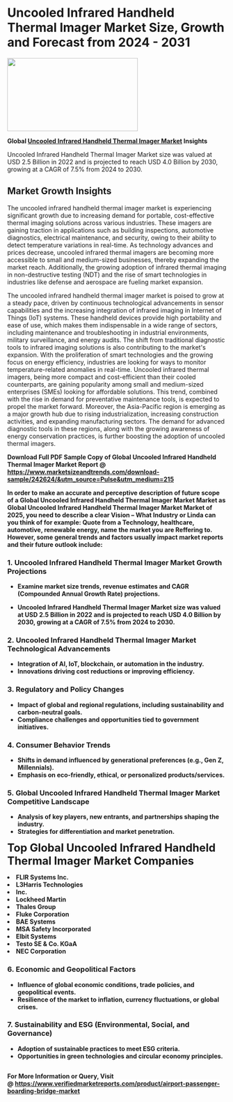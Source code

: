 <H1>Uncooled Infrared Handheld Thermal Imager Market Size, Growth and Forecast from 2024 - 2031</H1><img class="aligncenter size-medium wp-image-584254" src="https://thirdeyenews.in/wp-content/uploads/2024/09/Global-Market-Research-300x168.jpeg" alt="" width="300" height="168" /><p><strong>Global&nbsp;<a href="https://www.marketsizeandtrends.com/download-sample/242624/&amp;utm_source=Pulse&amp;utm_medium=215">Uncooled Infrared Handheld Thermal Imager Market</a> Insights</strong></p><p>Uncooled Infrared Handheld Thermal Imager Market size was valued at USD 2.5 Billion in 2022 and is projected to reach USD 4.0 Billion by 2030, growing at a CAGR of 7.5% from 2024 to 2030.</p><p><h2>Market Growth Insights</h2> The uncooled infrared handheld thermal imager market is experiencing significant growth due to increasing demand for portable, cost-effective thermal imaging solutions across various industries. These imagers are gaining traction in applications such as building inspections, automotive diagnostics, electrical maintenance, and security, owing to their ability to detect temperature variations in real-time. As technology advances and prices decrease, uncooled infrared thermal imagers are becoming more accessible to small and medium-sized businesses, thereby expanding the market reach. Additionally, the growing adoption of infrared thermal imaging in non-destructive testing (NDT) and the rise of smart technologies in industries like defense and aerospace are fueling market expansion. <p><strong></strong></p> <p>The uncooled infrared handheld thermal imager market is poised to grow at a steady pace, driven by continuous technological advancements in sensor capabilities and the increasing integration of infrared imaging in Internet of Things (IoT) systems. These handheld devices provide high portability and ease of use, which makes them indispensable in a wide range of sectors, including maintenance and troubleshooting in industrial environments, military surveillance, and energy audits. The shift from traditional diagnostic tools to infrared imaging solutions is also contributing to the market's expansion. With the proliferation of smart technologies and the growing focus on energy efficiency, industries are looking for ways to monitor temperature-related anomalies in real-time. Uncooled infrared thermal imagers, being more compact and cost-efficient than their cooled counterparts, are gaining popularity among small and medium-sized enterprises (SMEs) looking for affordable solutions. This trend, combined with the rise in demand for preventative maintenance tools, is expected to propel the market forward. Moreover, the Asia-Pacific region is emerging as a major growth hub due to rising industrialization, increasing construction activities, and expanding manufacturing sectors. The demand for advanced diagnostic tools in these regions, along with the growing awareness of energy conservation practices, is further boosting the adoption of uncooled thermal imagers. <p><strong></p><p><span class=""><strong>Download Full PDF Sample Copy of Global Uncooled Infrared Handheld Thermal Imager Market Report</strong> @ <a href="https://www.marketsizeandtrends.com/download-sample/242624/&amp;utm_source=Pulse&amp;utm_medium=215" target="_blank">https://www.marketsizeandtrends.com/download-sample/242624/&amp;utm_source=Pulse&amp;utm_medium=215</a></span></p><p>In order to make an accurate and perceptive description of future scope of a Global&nbsp;Uncooled Infrared Handheld Thermal Imager Market Market as Global&nbsp;Uncooled Infrared Handheld Thermal Imager Market Market of 2025, you need to describe a clear Vision &ndash; What Industry or Linda can you think of for example: Quote from a Technology, healthcare, automotive, renewable energy, name the market you are Reffering to. However, some general trends and factors usually impact market reports and their future outlook include:</p><h3>1.&nbsp;<strong>Uncooled Infrared Handheld Thermal Imager Market Growth Projections</strong></h3><ul><li>Examine market size trends, revenue estimates and CAGR (Compounded Annual Growth Rate) projections.</li><li><p>Uncooled Infrared Handheld Thermal Imager Market size was valued at USD 2.5 Billion in 2022 and is projected to reach USD 4.0 Billion by 2030, growing at a CAGR of 7.5% from 2024 to 2030.</p></li></ul><h3>2.&nbsp;<strong>Uncooled Infrared Handheld Thermal Imager Market Technological Advancements</strong></h3><ul><li>Integration of AI, IoT, blockchain, or automation in the industry.</li><li>Innovations driving cost reductions or improving efficiency.</li></ul><h3>3.&nbsp;<strong>Regulatory and Policy Changes</strong></h3><ul><li>Impact of global and regional regulations, including sustainability and carbon-neutral goals.</li><li>Compliance challenges and opportunities tied to government initiatives.</li></ul><h3>4.&nbsp;<strong>Consumer Behavior Trends</strong></h3><ul><li>Shifts in demand influenced by generational preferences (e.g., Gen Z, Millennials).</li><li>Emphasis on eco-friendly, ethical, or personalized products/services.</li></ul><h3>5.&nbsp;<strong>Global Uncooled Infrared Handheld Thermal Imager Market Competitive Landscape</strong></h3><ul><li>Analysis of key players, new entrants, and partnerships shaping the industry.</li><li>Strategies for differentiation and market penetration.</li></ul><p data-pm-slice="1 1 []"><span style="color: inherit; font-family: inherit; font-size: 25px;">Top Global Uncooled Infrared Handheld Thermal Imager Market Companies</span></p><div class="" data-test-id=""><p><li>FLIR Systems Inc.</li><li> L3Harris Technologies</li><li> Inc.</li><li> Lockheed Martin</li><li> Thales Group</li><li> Fluke Corporation</li><li> BAE Systems</li><li> MSA Safety Incorporated</li><li> Elbit Systems</li><li> Testo SE & Co. KGaA</li><li> NEC Corporation</li></p></div><h3>6.&nbsp;<strong>Economic and Geopolitical Factors</strong></h3><ul><li>Influence of global economic conditions, trade policies, and geopolitical events.</li><li>Resilience of the market to inflation, currency fluctuations, or global crises.</li></ul><h3>7.&nbsp;<strong>Sustainability and ESG (Environmental, Social, and Governance)</strong></h3><ul><li>Adoption of sustainable practices to meet ESG criteria.</li><li>Opportunities in green technologies and circular economy principles.</li></ul><h2><strong style="font-size: 14px;">For More Information or Query, Visit @&nbsp;</strong><a style="background-color: #ffffff; font-size: 14px;" href="https://www.marketsizeandtrends.com/report/uncooled-infrared-handheld-thermal-imager-market/" target="_blank">https://www.verifiedmarketreports.com/product/airport-passenger-boarding-bridge-market</a></h2>
